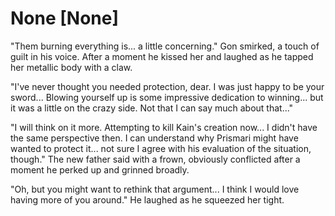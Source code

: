 # None [None]
"Them burning everything is... a little concerning." Gon smirked, a touch of guilt in his voice. After a moment he kissed her and laughed as he tapped her metallic body with a claw.

"I've never thought you needed protection, dear. I was just happy to be your sword... Blowing yourself up is some impressive dedication to winning... but it was a little on the crazy side. Not that I can say much about that..."

"I will think on it more. Attempting to kill Kain's creation now... I didn't have the same perspective then. I can understand why Prismari might have wanted to protect it... not sure I agree with his evaluation of the situation, though." The new father said with a frown, obviously conflicted after a moment he perked up and grinned broadly.

"Oh, but you might want to rethink that argument... I think I would love having more of you around." He laughed as he squeezed her tight.
